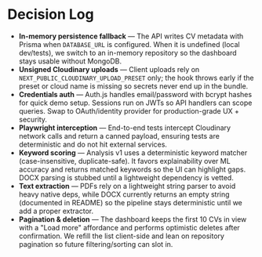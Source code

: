 # Decision Log

- **In-memory persistence fallback** — The API writes CV metadata with Prisma when `DATABASE_URL` is configured. When it is undefined (local dev/tests), we switch to an in-memory repository so the dashboard stays usable without MongoDB.
- **Unsigned Cloudinary uploads** — Client uploads rely on `NEXT_PUBLIC_CLOUDINARY_UPLOAD_PRESET` only; the hook throws early if the preset or cloud name is missing so secrets never end up in the bundle.
- **Credentials auth** — Auth.js handles email/password with bcrypt hashes for quick demo setup. Sessions run on JWTs so API handlers can scope queries. Swap to OAuth/identity provider for production-grade UX + security.
- **Playwright interception** — End-to-end tests intercept Cloudinary network calls and return a canned payload, ensuring tests are deterministic and do not hit external services.
- **Keyword scoring** — Analysis v1 uses a deterministic keyword matcher (case-insensitive, duplicate-safe). It favors explainability over ML accuracy and returns matched keywords so the UI can highlight gaps. DOCX parsing is stubbed until a lightweight dependency is vetted.
- **Text extraction** — PDFs rely on a lightweight string parser to avoid heavy native deps, while DOCX currently returns an empty string (documented in README) so the pipeline stays deterministic until we add a proper extractor.
- **Pagination & deletion** — The dashboard keeps the first 10 CVs in view with a "Load more" affordance and performs optimistic deletes after confirmation. We refill the list client-side and lean on repository pagination so future filtering/sorting can slot in.

